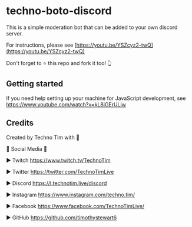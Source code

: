 # techno-boto-discord

This is a simple moderation bot that can be added to your own discord server.

For instructions, please see [https://youtu.be/YSZcyz2-twQ](https://youtu.be/YSZcyz2-twQ)

Don't forget to ⭐ this repo and fork it too! 👆


## Getting started

If you need help setting up your machine for JavaScript development, see https://www.youtube.com/watch?v=kL8iGErULiw

## Credits
Created by Techno Tim with 💛

🔔 Social Media 🔔

► Twitch https://www.twitch.tv/TechnoTim

► Twitter  https://twitter.com/TechnoTimLive

► Discord https://l.technotim.live/discord

► Instagram https://www.instagram.com/techno.tim/

► Facebook https://www.facebook.com/TechnoTimLive/

► GitHub https://github.com/timothystewart6

